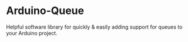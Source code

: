 # Arduino-Queue
Helpful software library for quickly &amp; easily adding support for queues to your Arduino project.
